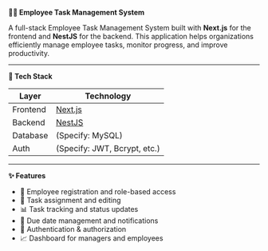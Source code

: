 **🧑‍💼 Employee Task Management System**

A full-stack Employee Task Management System built with **Next.js** for the frontend and **NestJS** for the backend. This application helps organizations efficiently manage employee tasks, monitor progress, and improve productivity.

---

**🚀 Tech Stack**

| Layer     | Technology  |
|-----------|-------------|
| Frontend  | [Next.js](https://nextjs.org/) |
| Backend   | [NestJS](https://nestjs.com/) |
| Database  | (Specify: MySQL) |
| Auth      | (Specify: JWT, Bcrypt, etc.) |

---

**✨ Features**

- 👥 Employee registration and role-based access
- 📝 Task assignment and editing
- 📊 Task tracking and status updates
- 📅 Due date management and notifications
- 🔐 Authentication & authorization
- 📈 Dashboard for managers and employees
